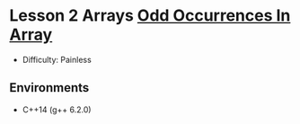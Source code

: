 # Lesson 2 Arrays [Odd Occurrences In Array](https://app.codility.com/programmers/lessons/2-arrays/odd_occurrences_in_array/)

- Difficulty: Painless

## Environments

- C++14 (g++ 6.2.0)
